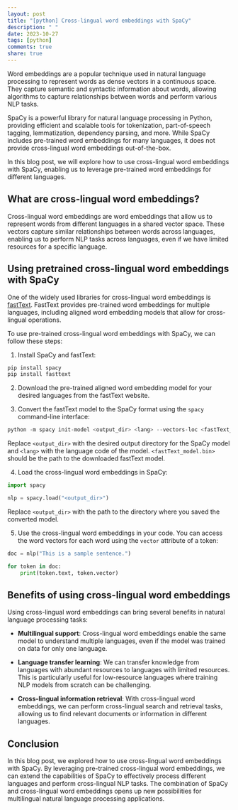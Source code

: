 ```yaml
---
layout: post
title: "[python] Cross-lingual word embeddings with SpaCy"
description: " "
date: 2023-10-27
tags: [python]
comments: true
share: true
---
```


Word embeddings are a popular technique used in natural language processing to represent words as dense vectors in a continuous space. They capture semantic and syntactic information about words, allowing algorithms to capture relationships between words and perform various NLP tasks.

SpaCy is a powerful library for natural language processing in Python, providing efficient and scalable tools for tokenization, part-of-speech tagging, lemmatization, dependency parsing, and more. While SpaCy includes pre-trained word embeddings for many languages, it does not provide cross-lingual word embeddings out-of-the-box.

In this blog post, we will explore how to use cross-lingual word embeddings with SpaCy, enabling us to leverage pre-trained word embeddings for different languages. 

## What are cross-lingual word embeddings?

Cross-lingual word embeddings are word embeddings that allow us to represent words from different languages in a shared vector space. These vectors capture similar relationships between words across languages, enabling us to perform NLP tasks across languages, even if we have limited resources for a specific language.

## Using pretrained cross-lingual word embeddings with SpaCy

One of the widely used libraries for cross-lingual word embeddings is [fastText](https://fasttext.cc/). FastText provides pre-trained word embeddings for multiple languages, including aligned word embedding models that allow for cross-lingual operations.

To use pre-trained cross-lingual word embeddings with SpaCy, we can follow these steps:

1. Install SpaCy and fastText:

```python
pip install spacy
pip install fasttext
```

2. Download the pre-trained aligned word embedding model for your desired languages from the fastText website.

3. Convert the fastText model to the SpaCy format using the `spacy` command-line interface:

```python
python -m spacy init-model <output_dir> <lang> --vectors-loc <fastText_model.bin>
```

Replace `<output_dir>` with the desired output directory for the SpaCy model and `<lang>` with the language code of the model. `<fastText_model.bin>` should be the path to the downloaded fastText model.

4. Load the cross-lingual word embeddings in SpaCy:

```python
import spacy

nlp = spacy.load("<output_dir>")
```

Replace `<output_dir>` with the path to the directory where you saved the converted model.

5. Use the cross-lingual word embeddings in your code. You can access the word vectors for each word using the `vector` attribute of a token:

```python
doc = nlp("This is a sample sentence.")

for token in doc:
    print(token.text, token.vector)
```

## Benefits of using cross-lingual word embeddings

Using cross-lingual word embeddings can bring several benefits in natural language processing tasks:

- **Multilingual support**: Cross-lingual word embeddings enable the same model to understand multiple languages, even if the model was trained on data for only one language.

- **Language transfer learning**: We can transfer knowledge from languages with abundant resources to languages with limited resources. This is particularly useful for low-resource languages where training NLP models from scratch can be challenging.

- **Cross-lingual information retrieval**: With cross-lingual word embeddings, we can perform cross-lingual search and retrieval tasks, allowing us to find relevant documents or information in different languages.

## Conclusion

In this blog post, we explored how to use cross-lingual word embeddings with SpaCy. By leveraging pre-trained cross-lingual word embeddings, we can extend the capabilities of SpaCy to effectively process different languages and perform cross-lingual NLP tasks. The combination of SpaCy and cross-lingual word embeddings opens up new possibilities for multilingual natural language processing applications.
